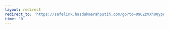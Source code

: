 ```yaml
---
layout: redirect
redirect_to: 'https://safelink.hasdukmerahputih.com/go?to=09OZzVXh00ypWa0WmMk0GhO5EbZekT0RUkxJabHRTMU9WpVkwWZVFUTFVpqQxbsZVMnRjVQVEWKbmTW5mxsRMMyOXdVkGpnZ3ZkbkSnNVlYpNexWXeTlTZMNITSMGYUhmw991ctbDaHRXIu1vd0bycy1mVzJlb3YXLXFGFsVudubWcm9nZp1lbjZSdGlmFj9wcnbybS9mNvloL1dGaHBXJhttZkdWYXNy5olualbGYWZy9zM6L0cHaHR'
time: '0'
---
```

